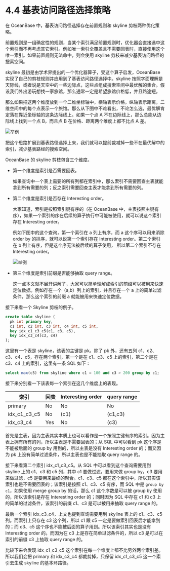 # 4.4 基表访问路径选择策略

在 OceanBase 中，基表访问路径选择存在前置规则和 skyline 剪枝两种优化策略。

前置规则是一组确定性的规则，当某个索引满足前置规则时，优化器会直接选中这个索引而不再考虑其它索引。例如唯一索引全覆盖且不需要回表时，直接使用这个唯一索引。如果前置规则无法命中，则会使用 skyline 剪枝来减少基表访问路径的搜索空间。

skyline 最初是由学术界提出的一个优化器算子，受这个算子启发，OceanBase 实现了自己的剪枝规则并应用到了基表访问路径选择中。skyline 按照字面理解是天际线，或者说是天空中的一些边际点，这些点组成搜索空间中最优解的集合。假设我们外出游玩想找一家旅馆，那么通常一定是希望旅馆价格低，并且路途短。

那么如果把这两个维度放到一个二维坐标轴中，横轴表示价格，纵轴表示距离，二维空间中的每个点表示一个旅馆。那么从下图中不难看出，不论怎么选，最优解肯定落在靠近坐标轴的这条边际线上。如果一个点 A 不在边际线上，那么总能从边际线上找到一个点 B，而且点 B 在价格、距离两个维度上都不比点 A 差。

![举例](https://obbusiness-private.oss-cn-shanghai.aliyuncs.com/doc/img/kernel-advanced/V1.0.0/zh-CN/4.oceanbase-sql-engine/4.query-optimization-06.png)

把这个思路扩展到基表路径选择上来，我们就可以提前裁减掉一些不在最优解中的索引，减少基表路经的搜索空间。

OceanBase 的 skyline 剪枝包含三个维度。

* 第一个维度是索引是否需要回表。

  如果查询中一个表上需要的所有列都在索引中，那么索引不需要回查主表就能拿到所有需要的列；反之索引需要回查主表才能拿到所有需要的列。

* 第二个维度是索引是否存在 Interesting order。

  大家知道，索引是按照索引键有序的（在 OceanBase 中，主表按照主键有序），如果一个索引的序在后续的算子执行中可能被使用，就可以说这个索引存在 Interesting order。

  例如下图中的这个查询，第一个索引在 a 列上有序，而 a 这个序可以用来消除 order by 的排序，就可以说第一个索引存在 Interesting order。第二个索引在 b 列上有序，但是这个序无法被后续的算子使用， 所以第二个索引不存在 Interesting order。

  ![举例](https://obbusiness-private.oss-cn-shanghai.aliyuncs.com/doc/img/kernel-advanced/V1.0.0/zh-CN/4.oceanbase-sql-engine/4.query-optimization-07.png)

* 第三个维度是索引前缀是否能够抽取 query range。

  这一点本文就不展开讲解了，大家可以简单理解成索引的前缀可以被用来快速定位数据。例如存在一个（a,b）列上的索引，并且存在一个 a 上的简单过滤条件，那么这个索引的前缀 a 就能被用来快速定位数据。

接下来看一个 Skyline 剪枝的例子。

```sql
create table skyline (
  pk int primary key,
  c1 int, c2 int, c3 int, c4 int, c5 int,
  key idx_c1_c3_c5(c1, c3, c5),
  key idx_c3_c4(c3, c4)
);
```

这里有一个表是 skyline，该表的主键是 pk。除了 pk 外，还有五列 c1、c2、c3、c4、c5，存在两个索引，第一个是在 c1、c3、c5 上的索引，第二个是在 c3、c4 上的索引，这里有一条 SQL 如下：

```sql
select max(c5) from skyline where c1 = 100 and c3 > 200 group by c1;
```

接下来分别看一下该表每一个索引在这几个维度上的表现。

|      索引     |   回表  |  Interesting order  |  query range |
|---------------|--------|---------------------|---------------|
| primary       |  No    |        No           |      No       |
| idx_c1_c3_c5  |  No    |       (c1)          |    (c1,c3)    |
| idx_c3_c4     |  Yes   |        No           |      (c3)     |

首先是主表，因为主表其实本质上也可以看作是一个按照主键有序的索引。因为主表上拥有所有的列，所以主表是不需要回表的；从 SQL 中可以看到 pk 这个序是不能被后面的 group by 用到的，所以主表是没有 Interesting order 的；而又因为 pk 上没有简单过滤条件，所以主表也是不能抽取 query range 的。

接下来看第二个索引 idx_c1_c3_c5。从 SQL 中可以看到这个查询需要用到 skyline 上的 c1、c3 和 c5 列，其中 c1 要做过滤，要用来做 group by，c3 要用来做过滤，c5 是要用来最终的聚合。c1、c3、c5 都在这个索引中，所以其实该索引也是不需要回表的；该索引是按照 c1、c3、c5 有序，而 SQL 中是 `group by c1`，如果使用 merge group by 的话，那么 c1 这个序数是可以被 group by 使用的，所以该索引是存在 Interesting order 的；同时因为 SQL 中存在 c1 和 c3 上的简单的过滤条件，该索引的前缀 c1、c3 是可以被用来抽取 query range 的。

最后一个索引 idx_c3_c4，上文也提到查询需要用到 skyline 表上的 c1、c3、c5 列。而索引上只存在 c3 这个列，所以 c1 跟 c5 一定是要做索引回表后才能拿到的；而 c3、c5 这个序也不能被后面的算子用到。所以该索引其实也是没有 Interesting order 的。而因为在 c3 上是存在简单过滤条件的，所以 c3 是可以在索引的前缀 c3 上抽取 query range 的。

比较下来会发现 idx_c1_c3_c5 这个索引在每一个维度上都不比另外两个索引差。所以我们会把 primary 和 idx_c3_c4 都裁剪掉，只保留 idx_c1_c3_c5 这一个索引去生成 skyline 的基本环路径。

